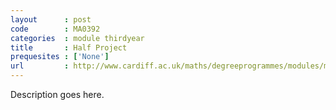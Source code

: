 ```yaml
---
layout      : post
code        : MA0392
categories  : module thirdyear
title       : Half Project
prequesites : ['None']
url         : http://www.cardiff.ac.uk/maths/degreeprogrammes/modules/ma0392.html
---
```


Description goes here.

